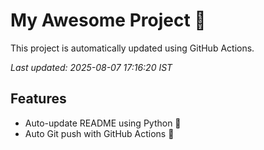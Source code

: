 # My Awesome Project 🚀

This project is automatically updated using GitHub Actions.

_Last updated: 2025-08-07 17:16:20 IST_

## Features
- Auto-update README using Python 🐍
- Auto Git push with GitHub Actions 🤖
